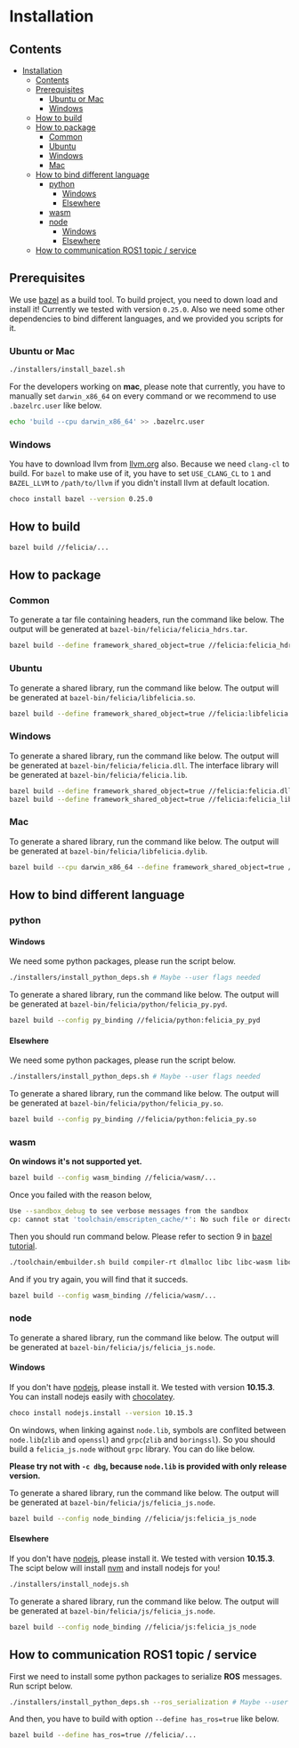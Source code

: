 # Installation

## Contents
- [Installation](#installation)
  - [Contents](#contents)
  - [Prerequisites](#prerequisites)
    - [Ubuntu or Mac](#ubuntu-or-mac)
    - [Windows](#windows)
  - [How to build](#how-to-build)
  - [How to package](#how-to-package)
    - [Common](#common)
    - [Ubuntu](#ubuntu)
    - [Windows](#windows-1)
    - [Mac](#mac)
  - [How to bind different language](#how-to-bind-different-language)
    - [python](#python)
      - [Windows](#windows-2)
      - [Elsewhere](#elsewhere)
    - [wasm](#wasm)
    - [node](#node)
      - [Windows](#windows-3)
      - [Elsewhere](#elsewhere-1)
  - [How to communication ROS1 topic / service](#how-to-communication-ros1-topic--service)

## Prerequisites

We use [bazel](https://www.bazel.build/) as a build tool. To build project, you need to down load and install it! Currently we tested with version `0.25.0`. Also we need some other dependencies to bind different languages, and we provided you scripts for it.


### Ubuntu or Mac

```bash
./installers/install_bazel.sh
```

For the developers working on **mac**, please note that currently, you have to manually set `darwin_x86_64` on every command or we recommend to use `.bazelrc.user` like below.

```bash
echo 'build --cpu darwin_x86_64' >> .bazelrc.user
```

### Windows

You have to download llvm from [llvm.org](http://llvm.org/builds/) also. Because we need `clang-cl` to build. For `bazel` to make use of it, you have to set `USE_CLANG_CL` to `1` and `BAZEL_LLVM` to `/path/to/llvm` if you didn't install llvm at default location.

```bash
choco install bazel --version 0.25.0
```

## How to build

```bash
bazel build //felicia/...
```

## How to package

### Common

To generate a tar file containing headers, run the command like below. The output will be generated at `bazel-bin/felicia/felicia_hdrs.tar`.

```bash
bazel build --define framework_shared_object=true //felicia:felicia_hdrs
```

### Ubuntu

To generate a shared library, run the command like below. The output will be generated at `bazel-bin/felicia/libfelicia.so`.

```bash
bazel build --define framework_shared_object=true //felicia:libfelicia.so
```

### Windows

To generate a shared library, run the command like below. The output will be generated at `bazel-bin/felicia/felicia.dll`. The interface library will be generated at `bazel-bin/felicia/felicia.lib`.

```bash
bazel build --define framework_shared_object=true //felicia:felicia.dll
bazel build --define framework_shared_object=true //felicia:felicia_lib
```

### Mac

To generate a shared library, run the command like below. The output will be generated at `bazel-bin/felicia/libfelicia.dylib`.

```bash
bazel build --cpu darwin_x86_64 --define framework_shared_object=true //felicia:libfelicia.dylib
```

## How to bind different language

### python

#### Windows

We need some python packages, please run the script below.

```bash
./installers/install_python_deps.sh # Maybe --user flags needed
```

To generate a shared library, run the command like below. The output will be generated at `bazel-bin/felicia/python/felicia_py.pyd`.

```bash
bazel build --config py_binding //felicia/python:felicia_py_pyd
```

#### Elsewhere

We need some python packages, please run the script below.

```bash
./installers/install_python_deps.sh # Maybe --user flags needed
```

To generate a shared library, run the command like below. The output will be generated at `bazel-bin/felicia/python/felicia_py.so`.

```bash
bazel build --config py_binding //felicia/python:felicia_py.so
```

### wasm

**On windows it's not supported yet.**

```bash
bazel build --config wasm_binding //felicia/wasm/...
```

Once you failed with the reason below,

```bash
Use --sandbox_debug to see verbose messages from the sandbox
cp: cannot stat 'toolchain/emscripten_cache/*': No such file or directory
```

Then you should run command below. Please refer to section 9 in [bazel tutorial](https://docs.bazel.build/versions/0.25.0/tutorial/cc-toolchain-config.html#configuring-the-c-toolchain).

```bash
./toolchain/embuilder.sh build compiler-rt dlmalloc libc libc-wasm libc++ libc++_noexcept libc++abi pthreads
```

And if you try again, you will find that it succeds.

```bash
bazel build --config wasm_binding //felicia/wasm/...
```

### node

To generate a shared library, run the command like below. The output will be generated at `bazel-bin/felicia/js/felicia_js.node`.

#### Windows

If you don't have [nodejs](https://nodejs.org), please install it. We tested with version **10.15.3**. You can install nodejs easily with [chocolatey](https://chocolatey.org).

```bash
choco install nodejs.install --version 10.15.3
```

On windows, when linking against `node.lib`, symbols are conflited between `node.lib`(`zlib` and `openssl`) and `grpc`(`zlib` and `boringssl`). So you should build a `felicia_js.node` without `grpc` library. You can do like below.

**Please try not with `-c dbg`, because `node.lib` is provided with only release version.**

To generate a shared library, run the command like below. The output will be generated at `bazel-bin/felicia/js/felicia_js.node`.

```bash
bazel build --config node_binding //felicia/js:felicia_js_node
```

#### Elsewhere

If you don't have [nodejs](https://nodejs.org), please install it. We tested with version **10.15.3**. The scipt below will install [nvm](https://github.com/nvm-sh/nvm) and install nodejs for you!

```bash
./installers/install_nodejs.sh
```

To generate a shared library, run the command like below. The output will be generated at `bazel-bin/felicia/js/felicia_js.node`.

```bash
bazel build --config node_binding //felicia/js:felicia_js_node
```

## How to communication ROS1 topic / service

First we need to install some python packages to serialize **ROS** messages. Run script below.

```bash
./installers/install_python_deps.sh --ros_serialization # Maybe --user flags needed
```

And then, you have to build with option `--define has_ros=true` like below.

```bash
bazel build --define has_ros=true //felicia/...
```